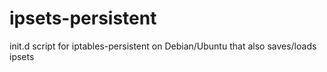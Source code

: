 ipsets-persistent
=================

init.d script for iptables-persistent on Debian/Ubuntu that also saves/loads ipsets
